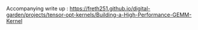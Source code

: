 Accompanying write up : https://freth251.github.io/digital-garden/projects/tensor-opt-kernels/Building-a-High-Performance-GEMM-Kernel